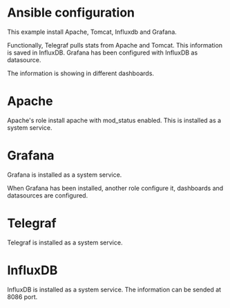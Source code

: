 # Ansible configuration

This example install Apache, Tomcat, Influxdb and Grafana.

Functionally, Telegraf pulls stats from Apache and Tomcat. This information is saved in InfluxDB. Grafana has been configured with InfluxDB as datasource.

The information is showing in different dashboards.

# Apache
Apache's role install apache with mod_status enabled. This is installed as a system service.

# Grafana
Grafana is installed as a system service.

When Grafana has been installed, another role configure it, dashboards and datasources are configured. 

# Telegraf
Telegraf is installed as a system service. 

# InfluxDB 
InfluxDB is installed as a system service. The information can be sended at 8086 port.
